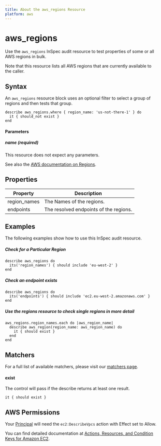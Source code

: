 ```yaml
---
title: About the aws_regions Resource
platform: aws
---
```


# aws\_regions

Use the `aws_regions` InSpec audit resource to test properties of some or all AWS regions in bulk.  

Note that this resource lists all AWS regions that are currently available to the caller.

## Syntax

An `aws_regions` resource block uses an optional filter to select a group of regions and then tests that group.

    describe aws_regions.where { region_name: 'us-not-there-1' } do
      it { should_not exist }
    end

#### Parameters

##### name _(required)_

This resource does not expect any parameters.

See also the [AWS documentation on Regions](https://docs.aws.amazon.com/AWSEC2/latest/UserGuide/using-regions-availability-zones.html).

## Properties

|Property      | Description|
| ---          | --- |
|region\_names | The Names of the regions. |
|endpoints     | The resolved endpoints of the regions. |

## Examples

The following examples show how to use this InSpec audit resource.

##### Check for a Particular Region
    describe aws_regions do
      its('region_names') { should include 'eu-west-2' }
    end
    
    
##### Check an endpoint exists
    describe aws_regions do
      its('endpoints') { should include 'ec2.eu-west-2.amazonaws.com' }
    end

##### Use the regions resource to check single regions in more detail
    aws_regions.region_names.each do |aws_region_name|
      describe aws_region(region_name: aws_region_name) do
        it { should exist }
      end
    end
    
## Matchers

For a full list of available matchers, please visit our [matchers page](https://www.inspec.io/docs/reference/matchers/).

#### exist

The control will pass if the describe returns at least one result.

    it { should exist }
    


## AWS Permissions

Your [Principal](https://docs.aws.amazon.com/IAM/latest/UserGuide/intro-structure.html#intro-structure-principal) will need the `ec2:DescribeVpcs` action with Effect set to Allow.

You can find detailed documentation at [Actions, Resources, and Condition Keys for Amazon EC2](https://docs.aws.amazon.com/IAM/latest/UserGuide/list_amazonec2.html).
